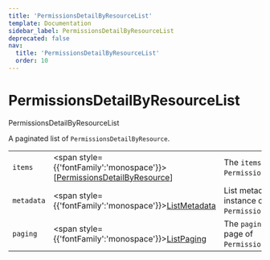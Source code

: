 ```yaml
---
title: 'PermissionsDetailByResourceList'
template: Documentation
sidebar_label: PermissionsDetailByResourceList
deprecated: false
nav:
  title: 'PermissionsDetailByResourceList'
  order: 10
---
```


# PermissionsDetailByResourceList

<div style={{'fontFamily':'monospace'}}><span style={{'fontSize':'1.5rem','fontWeight':500}}>PermissionsDetailByResourceList</span></div>



A paginated list of `PermissionsDetailByResource`.

| | | |
| -- | -- | -- |
| `items` | <span style={{'fontFamily':'monospace'}}>[<a href="/guardrails/docs/reference/graphql/object/PermissionsDetailByResource">PermissionsDetailByResource</a>]</span> | The `items` for this page of `PermissionsDetailByResourceList`. |
| `metadata` | <span style={{'fontFamily':'monospace'}}><a href="/guardrails/docs/reference/graphql/object/ListMetadata">ListMetadata</a></span> | List metadata information for the instance of `PermissionsDetailByResourceList`. |
| `paging` | <span style={{'fontFamily':'monospace'}}><a href="/guardrails/docs/reference/graphql/object/ListPaging">ListPaging</a></span> | The `paging` information for this page of `PermissionsDetailByResourceList`. |